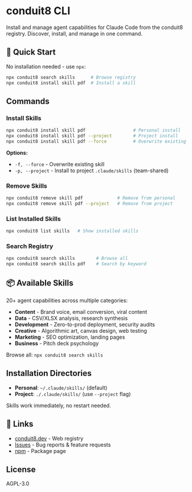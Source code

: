# conduit8 CLI

Install and manage agent capabilities for Claude Code from the conduit8 registry. Discover, install, and manage in one command.

## 🚀 Quick Start

No installation needed - use `npx`:

```bash
npx conduit8 search skills      # Browse registry
npx conduit8 install skill pdf  # Install a skill
```

## Commands

### Install Skills

```bash
npx conduit8 install skill pdf                  # Personal install
npx conduit8 install skill pdf --project        # Project install
npx conduit8 install skill pdf --force          # Overwrite existing
```

**Options:**

- `-f, --force` - Overwrite existing skill
- `-p, --project` - Install to project `.claude/skills` (team-shared)

### Remove Skills

```bash
npx conduit8 remove skill pdf             # Remove from personal
npx conduit8 remove skill pdf --project   # Remove from project
```

### List Installed Skills

```bash
npx conduit8 list skills   # Show installed skills
```

### Search Registry

```bash
npx conduit8 search skills        # Browse all
npx conduit8 search skills pdf    # Search by keyword
```

## 📦 Available Skills

20+ agent capabilities across multiple categories:

- **Content** - Brand voice, email conversion, viral content
- **Data** - CSV/XLSX analysis, research synthesis
- **Development** - Zero-to-prod deployment, security audits
- **Creative** - Algorithmic art, canvas design, web testing
- **Marketing** - SEO optimization, landing pages
- **Business** - Pitch deck psychology

Browse all: `npx conduit8 search skills`

## Installation Directories

- **Personal**: `~/.claude/skills/` (default)
- **Project**: `./.claude/skills/` (use `--project` flag)

Skills work immediately, no restart needed.

## 🔗 Links

- [conduit8.dev](https://conduit8.dev) - Web registry
- [Issues](https://github.com/conduit8/conduit8/issues) - Bug reports & feature requests
- [npm](https://www.npmjs.com/package/conduit8) - Package page

## License

AGPL-3.0
